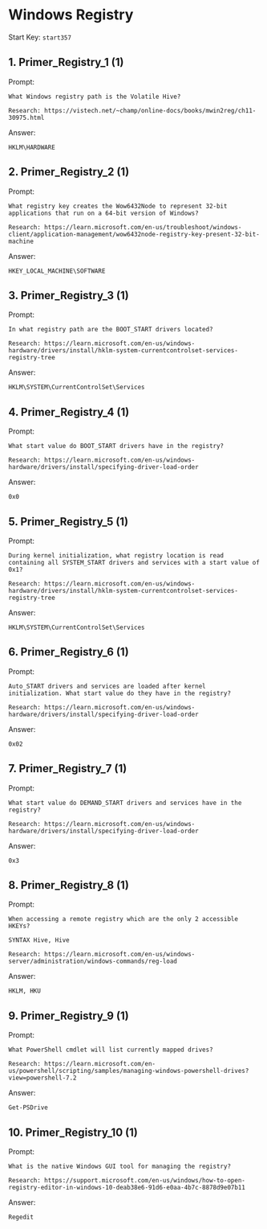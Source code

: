 # Windows Registry

Start Key: `start357`

## 1. Primer_Registry_1 (1)

Prompt:
```
What Windows registry path is the Volatile Hive?

Research: https://vistech.net/~champ/online-docs/books/mwin2reg/ch11-30975.html
```

Answer:
```
HKLM\HARDWARE
```

## 2. Primer_Registry_2 (1)

Prompt:
```
What registry key creates the Wow6432Node to represent 32-bit applications that run on a 64-bit version of Windows?

Research: https://learn.microsoft.com/en-us/troubleshoot/windows-client/application-management/wow6432node-registry-key-present-32-bit-machine
```

Answer:
```
HKEY_LOCAL_MACHINE\SOFTWARE
```

## 3. Primer_Registry_3 (1)

Prompt:
```
In what registry path are the BOOT_START drivers located?

Research: https://learn.microsoft.com/en-us/windows-hardware/drivers/install/hklm-system-currentcontrolset-services-registry-tree
```

Answer:
```
HKLM\SYSTEM\CurrentControlSet\Services
```

## 4. Primer_Registry_4 (1)

Prompt:
```
What start value do BOOT_START drivers have in the registry?

Research: https://learn.microsoft.com/en-us/windows-hardware/drivers/install/specifying-driver-load-order
```

Answer:
```
0x0
```

## 5. Primer_Registry_5 (1)

Prompt:
```
During kernel initialization, what registry location is read containing all SYSTEM_START drivers and services with a start value of 0x1?

Research: https://learn.microsoft.com/en-us/windows-hardware/drivers/install/hklm-system-currentcontrolset-services-registry-tree
```

Answer:
```
HKLM\SYSTEM\CurrentControlSet\Services
```

## 6. Primer_Registry_6 (1)

Prompt:
```
Auto_START drivers and services are loaded after kernel initialization. What start value do they have in the registry?

Research: https://learn.microsoft.com/en-us/windows-hardware/drivers/install/specifying-driver-load-order
```

Answer:
```
0x02
```

## 7. Primer_Registry_7 (1)

Prompt:
```
What start value do DEMAND_START drivers and services have in the registry?

Research: https://learn.microsoft.com/en-us/windows-hardware/drivers/install/specifying-driver-load-order
```

Answer:
```
0x3
```

## 8. Primer_Registry_8 (1)

Prompt:
```
When accessing a remote registry which are the only 2 accessible HKEYs?

SYNTAX Hive, Hive

Research: https://learn.microsoft.com/en-us/windows-server/administration/windows-commands/reg-load
```

Answer:
```
HKLM, HKU
```

## 9. Primer_Registry_9 (1)

Prompt:
```
What PowerShell cmdlet will list currently mapped drives?

Research: https://learn.microsoft.com/en-us/powershell/scripting/samples/managing-windows-powershell-drives?view=powershell-7.2
```

Answer:
```
Get-PSDrive
```

## 10. Primer_Registry_10 (1)

Prompt:
```
What is the native Windows GUI tool for managing the registry?

Research: https://support.microsoft.com/en-us/windows/how-to-open-registry-editor-in-windows-10-deab38e6-91d6-e0aa-4b7c-8878d9e07b11
```

Answer:
```
Regedit
```

